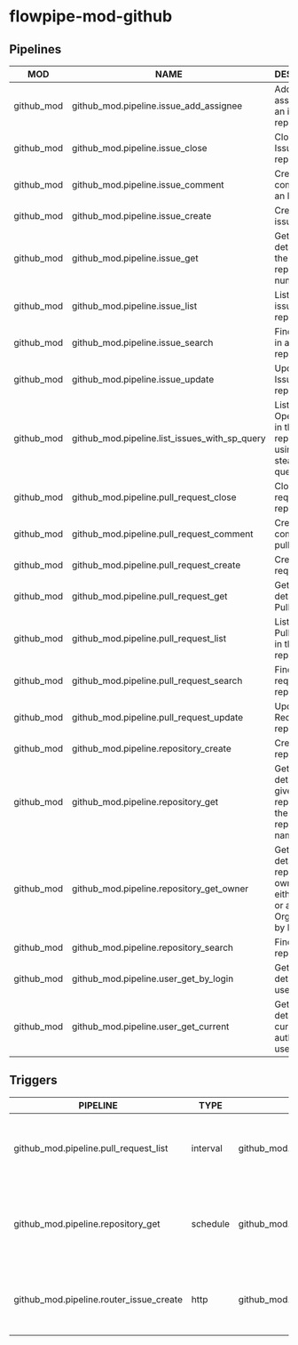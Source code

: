 # flowpipe-mod-github

## Pipelines

| MOD        | NAME                                          | DESCRIPTION                                                                            |
|------------|-----------------------------------------------|----------------------------------------------------------------------------------------|
| github_mod | github_mod.pipeline.issue_add_assignee        | Add assignee(s) to an issue in a repository.                                           |
| github_mod | github_mod.pipeline.issue_close               | Close an Issue in a repository.                                                        |
| github_mod | github_mod.pipeline.issue_comment             | Create a comment on an Issue.                                                          |
| github_mod | github_mod.pipeline.issue_create              | Create a new issue.                                                                    |
| github_mod | github_mod.pipeline.issue_get                 | Get issue details from the current repository by number.                               |
| github_mod | github_mod.pipeline.issue_list                | List of Open issues in the repository.                                                 |
| github_mod | github_mod.pipeline.issue_search              | Find an issue in a repository.                                                         |
| github_mod | github_mod.pipeline.issue_update              | Update an Issue in a repository.                                                       |
| github_mod | github_mod.pipeline.list_issues_with_sp_query | List of all Open issues in the repository using steampipe query.                       |
| github_mod | github_mod.pipeline.pull_request_close        | Close a pull request in a repository.                                                  |
| github_mod | github_mod.pipeline.pull_request_comment      | Create a comment on pull request.                                                      |
| github_mod | github_mod.pipeline.pull_request_create       | Create a Pull request.                                                                 |
| github_mod | github_mod.pipeline.pull_request_get          | Get the details of a Pull Request.                                                     |
| github_mod | github_mod.pipeline.pull_request_list         | List of Open Pull Requests in the repository.                                          |
| github_mod | github_mod.pipeline.pull_request_search       | Find a pull request in a repository.                                                   |
| github_mod | github_mod.pipeline.pull_request_update       | Update a Pull Request in a repository.                                                 |
| github_mod | github_mod.pipeline.repository_create         | Create a new repository.                                                               |
| github_mod | github_mod.pipeline.repository_get            | Get the details of a given repository by the owner and repository name.                |
| github_mod | github_mod.pipeline.repository_get_owner      | Get the details of a repository owner (ie. either a User or an Organization) by login. |
| github_mod | github_mod.pipeline.repository_search         | Find a repository.                                                                     |
| github_mod | github_mod.pipeline.user_get_by_login         | Get the details of a user by login.                                                    |
| github_mod | github_mod.pipeline.user_get_current          | Get the details of currently authenticated user.                                       |

## Triggers

| PIPELINE                                | TYPE     | NAME                                                   | DESCRIPTION                                                                     |
|-----------------------------------------|----------|--------------------------------------------------------|---------------------------------------------------------------------------------|
| github_mod.pipeline.pull_request_list   | interval | github_mod.trigger.interval.pull_request_list          | Get the count and list of open pull requests in a repository at daily interval. |
| github_mod.pipeline.repository_get      | schedule | github_mod.trigger.schedule.stargazer_count            | Get the stargazers count of a repository (on cron) at 9AM every Monday UTC.     |
| github_mod.pipeline.router_issue_create | http     | github_mod.trigger.http.create_issue_event_add_comment | Add a comment on a newly opened issue based on live event issues.opened         |
